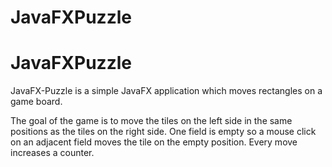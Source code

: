 JavaFXPuzzle
============

JavaFXPuzzle
============

JavaFX-Puzzle is a simple JavaFX application which moves rectangles on a game board.

The goal of the game is to move the tiles on the left side in the same positions as the tiles on the right side. One field is empty so a mouse click on an adjacent field moves the tile on the empty position. Every move increases a counter.
